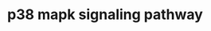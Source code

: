 ---
annotations:
- type: Pathway Ontology
  value: p38 MAPK signaling pathway
authors:
- MaintBot
- Khanspers
- AlexanderPico
- Ddigles
- Mkutmon
- Eweitz
description: p38 MAPKs are members of the MAPK family that are activated by a variety
  of environmental stresses and inflammatory cytokines. Stress signals are delivered
  to this cascade by members of small GTPases of the Rho family (Rac, Rho, Cdc42).
  As with other MAPK cascades, the membrane-proximal component is a MAPKKK, typically
  a MEKK or a mixed lineage kinase (MLK). The MAPKKK phosphorylates and activated
  MKK3/5, the p38 MAPK kinase. MKK3/6 can also be activated directly by ASK1, which
  is stimulated by apoptotic stimuli. P38 MAK is involved in regulation of Hsp27 and
  MAPKAP-2 and several transcription factors including ATF2, STAT1, THE Max/Myc complex,
  MEF-2, ELK-1 and indirectly CREB via activation of MSK1.
last-edited: 2021-05-14
organisms:
- Danio rerio
redirect_from:
- /index.php/Pathway:WP1363
- /instance/WP1363
schema-jsonld:
- '@context': https://schema.org/
  '@id': https://wikipathways.github.io/pathways/WP1363.html
  '@type': Dataset
  creator:
    '@type': Organization
    name: WikiPathways
  description: p38 MAPKs are members of the MAPK family that are activated by a variety
    of environmental stresses and inflammatory cytokines. Stress signals are delivered
    to this cascade by members of small GTPases of the Rho family (Rac, Rho, Cdc42).
    As with other MAPK cascades, the membrane-proximal component is a MAPKKK, typically
    a MEKK or a mixed lineage kinase (MLK). The MAPKKK phosphorylates and activated
    MKK3/5, the p38 MAPK kinase. MKK3/6 can also be activated directly by ASK1, which
    is stimulated by apoptotic stimuli. P38 MAK is involved in regulation of Hsp27
    and MAPKAP-2 and several transcription factors including ATF2, STAT1, THE Max/Myc
    complex, MEF-2, ELK-1 and indirectly CREB via activation of MSK1.
  keywords:
  - mapkapk2a
  - mef2d
  - map2k4a
  - mknk1
  - unm_sa808
  - rac1b
  - tgfbr1a
  - map2k6
  - shc1
  - stat1a
  - ripk1l
  - myca
  - map3k1
  - elk1
  - ddit3
  - creb1b
  - map3k7
  - tgfb2
  - max
  - HMGN1
  - mapk14a
  - RASGRF1
  - grb2a
  - hrasa
  - mapkapk5
  - Apoptosis
  - map3k9
  - rps6ka5
  - atf2
  - cdc42l2
  - pla2g4aa
  - daxx
  - map3k5
  - tradd
  - hspb1
  license: CC0
  name: p38 mapk signaling pathway
seo: CreativeWork
title: p38 mapk signaling pathway
wpid: WP1363
---